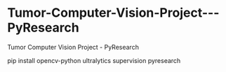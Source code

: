 # Tumor-Computer-Vision-Project---PyResearch
Tumor Computer Vision Project - PyResearch

pip install opencv-python ultralytics supervision pyresearch
